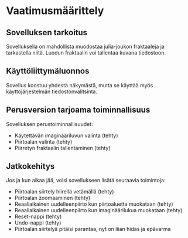 # Vaatimusmäärittely
## Sovelluksen tarkoitus

Sovelluksella on mahdollista muodostaa julia-joukon fraktaaleja ja tarkastella niitä. Luodun fraktaalin voi tallentaa kuvana tiedostoon.


## Käyttöliittymäluonnos

Sovellus koostuu yhdestä näkymästä, mutta se käyttää myös käyttöjärjestelmän tiedostonvalitsinta.


## Perusversion tarjoama toiminnallisuus

Sovelluksen perustoiminnallisuudet:
- Käytettävän imaginääriluvun valinta (tehty)
- Piirtoalan valinta (tehty)
- Piirretyn fraktaalin tallentaminen (tehty)

## Jatkokehitys

Jos ja kun aikaa jää, voisi sovellukseen lisätä seuraavia toimintoja:

- Piirtoalan siirtely hiirellä vetämällä (tehty)
- Piirtoalan zoomaaminen (tehty)
- Reaaliaikainen uudelleenpiirto kun piirtoaluetta muokataan (tehty)
- Reaaliaikainen uudelleenpiirto kun imaginäärilukua muokataan (tehty)
- Reset-nappi (tehty)
- Undo-nappi (tehty)
- Piirtoalan siirtelyä pitäisi parantaa, nyt on liian hidas ja epävarma
